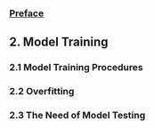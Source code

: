 ### [Preface](https://ivanmyzou.github.io/TrainValidateTest/index)

## 2. Model Training

### 2.1 Model Training Procedures

### 2.2 Overfitting

### 2.3 The Need of Model Testing

